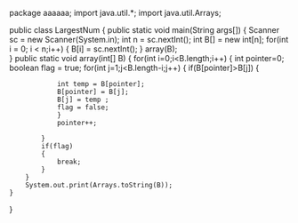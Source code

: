 package aaaaaa;
import java.util.*;
import java.util.Arrays;

public class LargestNum {
	public static void main(String args[])
	{
		Scanner sc = new Scanner(System.in);
	    int n = sc.nextInt();
	    int B[] = new int[n];
		for(int i = 0; i < n;i++)
		{
           B[i] = sc.nextInt();
		}
	     array(B);     
	}
	public static void array(int[] B) {
		for(int i=0;i<B.length;i++)
		{
			int pointer=0;
			boolean flag = true;
			for(int j=1;j<B.length-i;j++)
			{
				if(B[pointer]>B[j])
				{
					
				int temp = B[pointer];
				B[pointer] = B[j];
				B[j] = temp ;
				flag = false;
			    }
				pointer++;
			
		    }
			if(flag)
			{
				break;
			}
		}
		System.out.print(Arrays.toString(B));
	}
}

